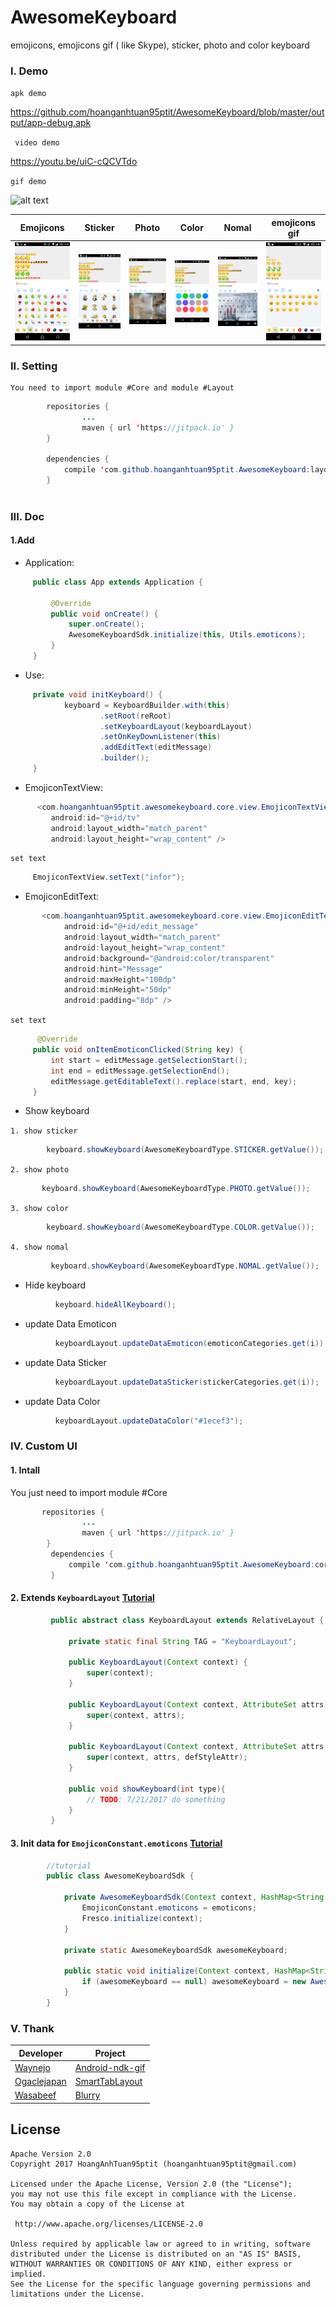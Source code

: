 # AwesomeKeyboard

emojicons, emojicons gif ( like Skype), sticker, photo and color keyboard

### I. Demo


`apk demo`

 https://github.com/hoanganhtuan95ptit/AwesomeKeyboard/blob/master/output/app-debug.apk

 ` video demo`

 https://youtu.be/uiC-cQCVTdo
 
 ` gif demo `
 
 ![alt text](https://firebasestorage.googleapis.com/v0/b/hoanganhtuan-1070.appspot.com/o/ezgif.com-video-to-gif.gif?alt=media&token=a8fcfe81-219f-4542-80d8-85f59df35424)


| Emojicons | Sticker | Photo	| Color	| Nomal | emojicons gif |
| -------- | -------- | -------- | -------- | -------- | -------- |
| ![alt text](output/Screenshot_2017-07-21-16-18-50.png)   | ![alt text](output/Screenshot_2017-07-21-16-19-01.png)  | ![alt text](output/Screenshot_2017-07-21-16-19-18.png)   | ![alt text](output/Screenshot_2017-07-21-16-19-28.png)   | ![alt text](output/Screenshot_2017-07-21-16-19-41.png)   | ![alt text](output/Screenshot_2017-07-21-15-48-25.png)   |


### II. Setting

    You need to import module #Core and module #Layout
    
```java
        repositories {
                ...
                maven { url 'https://jitpack.io' }
        }  
        
        dependencies {
            compile 'com.github.hoanganhtuan95ptit.AwesomeKeyboard:layout:1.0'
        }
        
```
### III. Doc

#### 1.Add

* Application:

```java
     public class App extends Application {

         @Override
         public void onCreate() {
             super.onCreate();
             AwesomeKeyboardSdk.initialize(this, Utils.emoticons);
         }
     }
```

* Use:

```java
     private void initKeyboard() {
            keyboard = KeyboardBuilder.with(this)
                    .setRoot(reRoot)
                    .setKeyboardLayout(keyboardLayout)
                    .setOnKeyDownListener(this)
                    .addEditText(editMessage)
                    .builder();
     }
```
* EmojiconTextView:

```java
      <com.hoanganhtuan95ptit.awesomekeyboard.core.view.EmojiconTextView
         android:id="@+id/tv"
         android:layout_width="match_parent"
         android:layout_height="wrap_content" />
```
`set text`
```java
     EmojiconTextView.setText("infor");
```
* EmojiconEditText:

```java
       <com.hoanganhtuan95ptit.awesomekeyboard.core.view.EmojiconEditText
            android:id="@+id/edit_message"
            android:layout_width="match_parent"
            android:layout_height="wrap_content"
            android:background="@android:color/transparent"
            android:hint="Message"
            android:maxHeight="100dp"
            android:minHeight="50dp"
            android:padding="8dp" />
```
`set text`
```java
      @Override
     public void onItemEmoticonClicked(String key) {
         int start = editMessage.getSelectionStart();
         int end = editMessage.getSelectionEnd();
         editMessage.getEditableText().replace(start, end, key);
     }
```



* Show keyboard

`1. show sticker `

```java
        keyboard.showKeyboard(AwesomeKeyboardType.STICKER.getValue());
```
`2. show photo `

```java
       keyboard.showKeyboard(AwesomeKeyboardType.PHOTO.getValue());
```
`3. show color `

```java
        keyboard.showKeyboard(AwesomeKeyboardType.COLOR.getValue());
```
`4. show nomal `

```java
         keyboard.showKeyboard(AwesomeKeyboardType.NOMAL.getValue());
```
* Hide keyboard

```java
          keyboard.hideAllKeyboard();
```
* update Data Emoticon

```java
          keyboardLayout.updateDataEmoticon(emoticonCategories.get(i));
```
* update Data Sticker

```java
          keyboardLayout.updateDataSticker(stickerCategories.get(i));
```
* update Data Color

```java
          keyboardLayout.updateDataColor("#1ecef3");
```

### IV. Custom UI

#### 1. Intall

   You just need to import module #Core
   
```java
       repositories {
                ...
                maven { url 'https://jitpack.io' }
        }  
         dependencies {
             compile 'com.github.hoanganhtuan95ptit.AwesomeKeyboard:core:1.0'
         }
```

#### 2. Extends `KeyboardLayout` [Tutorial](https://github.com/hoanganhtuan95ptit/AwesomeKeyboard/blob/master/layout/src/main/java/com/hoanganhtuan95ptit/awesomekeyboard/layout/AwesomeKeyboardLayout.java) 

```java
         public abstract class KeyboardLayout extends RelativeLayout {

             private static final String TAG = "KeyboardLayout";

             public KeyboardLayout(Context context) {
                 super(context);
             }

             public KeyboardLayout(Context context, AttributeSet attrs) {
                 super(context, attrs);
             }

             public KeyboardLayout(Context context, AttributeSet attrs, int defStyleAttr) {
                 super(context, attrs, defStyleAttr);
             }

             public void showKeyboard(int type){
                 // TODO: 7/21/2017 do something 
             }
         }
```
#### 3. Init data for `EmojiconConstant.emoticons` [Tutorial](https://github.com/hoanganhtuan95ptit/AwesomeKeyboard/blob/master/layout/src/main/java/com/hoanganhtuan95ptit/awesomekeyboard/layout/AwesomeKeyboardSdk.java) 

```java
        //tutorial
        public class AwesomeKeyboardSdk {

            private AwesomeKeyboardSdk(Context context, HashMap<String, String> emoticons) {
                EmojiconConstant.emoticons = emoticons;
                Fresco.initialize(context);
            }

            private static AwesomeKeyboardSdk awesomeKeyboard;

            public static void initialize(Context context, HashMap<String, String> emoticons) {
                if (awesomeKeyboard == null) awesomeKeyboard = new AwesomeKeyboardSdk(context, emoticons);
            }
        }
```

### V. Thank

| Developer | Project |
| -------- | -------- |
|  [Waynejo](https://github.com/waynejo)  | [Android-ndk-gif](https://github.com/waynejo/android-ndk-gif)   | 
|  [Ogaclejapan](https://github.com/ogaclejapan)  | [SmartTabLayout](https://github.com/ogaclejapan/SmartTabLayout)   | 
| [Wasabeef](https://github.com/wasabeef)   |  [Blurry](https://github.com/wasabeef/Blurry)  | 

## License

    Apache Version 2.0
    Copyright 2017 HoangAnhTuan95ptit (hoanganhtuan95ptit@gmail.com)

    Licensed under the Apache License, Version 2.0 (the "License");
    you may not use this file except in compliance with the License.
    You may obtain a copy of the License at

     http://www.apache.org/licenses/LICENSE-2.0

    Unless required by applicable law or agreed to in writing, software
    distributed under the License is distributed on an "AS IS" BASIS,
    WITHOUT WARRANTIES OR CONDITIONS OF ANY KIND, either express or implied.
    See the License for the specific language governing permissions and
    limitations under the License.
